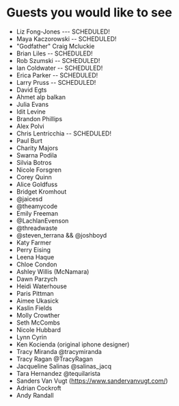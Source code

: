 # Guests you would like to see

* Liz Fong-Jones  --- SCHEDULED!
* Maya Kaczorowski -- SCHEDULED!
* "Godfather" Craig Mcluckie
* Brian Liles -- SCHEDULED!
* Rob Szumski -- SCHEDULED!
* Ian Coldwater -- SCHEDULED!
* Erica Parker -- SCHEDULED!
* Larry Pruss  -- SCHEDULED!
* David Egts
* Ahmet alp balkan
* Julia Evans
* Idit Levine 
* Brandon Phillips
* Alex Polvi
* Chris Lentricchia -- SCHEDULED!
* Paul Burt
* Charity Majors
* Swarna Podila
* Silvia Botros
* Nicole Forsgren
* Corey Quinn
* Alice Goldfuss
* Bridget Kromhout
* @jaicesd
* @theamycode
* Emily Freeman
* @LachlanEvenson
* @threadwaste
* @steven_terrana && @joshboyd 
* Katy Farmer
* Perry Eising
* Leena Haque
* Chloe Condon
* Ashley Willis (McNamara)
* Dawn Parzych
* Heidi Waterhouse
* Paris Pittman
* Aimee Ukasick
* Kaslin Fields
* Molly Crowther
* Seth McCombs
* Nicole Hubbard
* Lynn Cyrin
* Ken Kocienda (original iphone designer)
* Tracy Miranda @tracymiranda
* Tracy Ragan @TracyRagan
* Jacqueline Salinas @salinas_jacq
* Tara Hernandez @tequilarista
* Sanders Van Vugt (https://www.sandervanvugt.com/)
* Adrian Cockroft
* Andy Randall 
